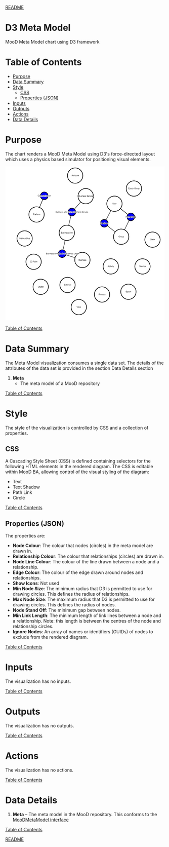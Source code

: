 [README](../../README.md)

# D3 Meta Model

MooD Meta Model chart using D3 framework

# Table of Contents

*   [Purpose](#purpose)
*   [Data Summary](#data-summary)
*   [Style](#style)
    * [CSS](#css)
    * [Properties (JSON)](#properties-json)
*   [Inputs](#inputs)
*   [Outputs](#outputs)
*   [Actions](#actions)
*   [Data Details](#data-details)

# Purpose
The chart renders a MooD Meta Model using D3's force-directed layout which uses a physics based simulator for positioning visual elements.

[![D3 Meta Model](images/d3-meta-model.png "D3 Meta Model")](https://www.d3indepth.com/force-layout/)

[Table of Contents](#table-of-contents)

# Data Summary

The Meta Model visualization consumes a single data set. The details of the attributes of the data set is provided in the section Data Details section
1.	__Meta__
    * The meta model of a MooD repository

[Table of Contents](#table-of-contents)

# Style

The style of the visualization is controlled by CSS and a collection of properties.

## CSS

A Cascading Style Sheet (CSS) is defined containing selectors for the following HTML elements in the rendered diagram. The CSS is editable within MooD BA, allowing control of the visual styling of the diagram:

*	Text
*   Text Shadow
*   Path Link
*   Circle

[Table of Contents](#table-of-contents)

## Properties (JSON)

The properties are:

*	__Node Colour__: The colour that nodes (circles) in the meta model are drawn in.
*	__Relationship Colour__: The colour that relationships (circles) are drawn in.
*	__Node Line Colour__: The colour of the line drawn between a node and a relationship.
*	__Edge Colour__: The colour of the edge drawn around nodes and relationships.
*	__Show Icons__: Not used
*	__Min Node Size__: The minimum radius that D3 is permitted to use for drawing circles. This defines the radius of relationships.
*	__Max Node Size__: The maximum radius that D3 is permitted to use for drawing circles. This defines the radius of nodes.
*   __Node Stand Off__: The minimum gap between nodes.
*   __Min Link Length__: The minimum length of link lines between a node and a relationship. Note: this length is between the centres of the node and relationship circles.
*   __Ignore Nodes__: An array of names or identifiers (GUIDs) of nodes to exclude from the rendered diagram.

[Table of Contents](#table-of-contents)


# Inputs

The visualization has no inputs.

[Table of Contents](#table-of-contents)

# Outputs

The visualization has no outputs.

[Table of Contents](#table-of-contents)

# Actions

The visualization has no actions.

[Table of Contents](#table-of-contents)

# Data Details

1.	__Meta__ – The meta model in the MooD repository. This conforms to the [MooDMetaModel interface](../../docs/data-shape-schema.md#graphql-interfaces)

[Table of Contents](#table-of-contents)

[README](../../README.md)
